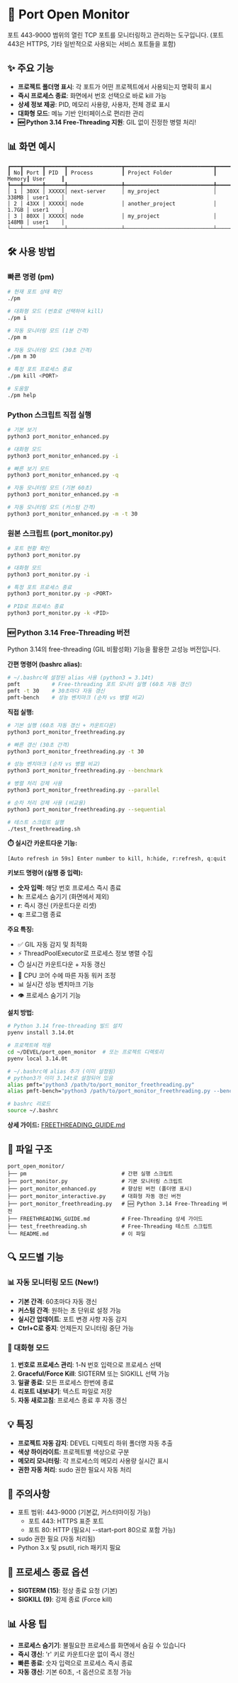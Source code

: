 # 🚀 Port Open Monitor

포트 443-9000 범위의 열린 TCP 포트를 모니터링하고 관리하는 도구입니다.
(포트 443은 HTTPS, 기타 일반적으로 사용되는 서비스 포트들을 포함)

## ✨ 주요 기능

- **프로젝트 폴더명 표시**: 각 포트가 어떤 프로젝트에서 사용되는지 명확히 표시
- **즉시 프로세스 종료**: 화면에서 번호 선택으로 바로 kill 가능
- **상세 정보 제공**: PID, 메모리 사용량, 사용자, 전체 경로 표시
- **대화형 모드**: 메뉴 기반 인터페이스로 편리한 관리
- **🆕 Python 3.14 Free-Threading 지원**: GIL 없이 진정한 병렬 처리!

## 📊 화면 예시

```
┏━━━┳━━━━━━┳━━━━━━┳━━━━━━━━━━━━━━━━━┳━━━━━━━━━━━━━━━━━━━━━━━━━━━━┳━━━━━━━┳━━━━━━━━━━┓
┃ No┃ Port ┃ PID  ┃ Process         ┃ Project Folder             ┃ Memory┃ User     ┃
┡━━━╇━━━━━━╇━━━━━━╇━━━━━━━━━━━━━━━━━╇━━━━━━━━━━━━━━━━━━━━━━━━━━━━╇━━━━━━━╇━━━━━━━━━━┩
│ 1 │ 30XX │ XXXXX│ next-server     │ my_project                 │ 338MB │ user1    │
│ 2 │ 43XX │ XXXXX│ node            │ another_project            │ 1.7GB │ user1    │
│ 3 │ 80XX │ XXXXX│ node            │ my_project                 │ 148MB │ user1    │
└───┴──────┴──────┴─────────────────┴────────────────────────────┴───────┴──────────┘
```

## 🛠️ 사용 방법

### 빠른 명령 (pm)

```bash
# 현재 포트 상태 확인
./pm

# 대화형 모드 (번호로 선택하여 kill)
./pm i

# 자동 모니터링 모드 (1분 간격)
./pm m

# 자동 모니터링 모드 (30초 간격)
./pm m 30

# 특정 포트 프로세스 종료
./pm kill <PORT>

# 도움말
./pm help
```

### Python 스크립트 직접 실행

```bash
# 기본 보기
python3 port_monitor_enhanced.py

# 대화형 모드
python3 port_monitor_enhanced.py -i

# 빠른 보기 모드
python3 port_monitor_enhanced.py -q

# 자동 모니터링 모드 (기본 60초)
python3 port_monitor_enhanced.py -m

# 자동 모니터링 모드 (커스텀 간격)
python3 port_monitor_enhanced.py -m -t 30
```

### 원본 스크립트 (port_monitor.py)

```bash
# 포트 현황 확인
python3 port_monitor.py

# 대화형 모드
python3 port_monitor.py -i

# 특정 포트 프로세스 종료
python3 port_monitor.py -p <PORT>

# PID로 프로세스 종료
python3 port_monitor.py -k <PID>
```

### 🆕 Python 3.14 Free-Threading 버전

Python 3.14의 free-threading (GIL 비활성화) 기능을 활용한 고성능 버전입니다.

**간편 명령어 (bashrc alias):**
```bash
# ~/.bashrc에 설정된 alias 사용 (python3 = 3.14t)
pmft          # Free-threading 포트 모니터 실행 (60초 자동 갱신)
pmft -t 30    # 30초마다 자동 갱신
pmft-bench    # 성능 벤치마크 (순차 vs 병렬 비교)
```

**직접 실행:**
```bash
# 기본 실행 (60초 자동 갱신 + 카운트다운)
python3 port_monitor_freethreading.py

# 빠른 갱신 (30초 간격)
python3 port_monitor_freethreading.py -t 30

# 성능 벤치마크 (순차 vs 병렬 비교)
python3 port_monitor_freethreading.py --benchmark

# 병렬 처리 강제 사용
python3 port_monitor_freethreading.py --parallel

# 순차 처리 강제 사용 (비교용)
python3 port_monitor_freethreading.py --sequential

# 테스트 스크립트 실행
./test_freethreading.sh
```

**⏱️ 실시간 카운트다운 기능:**
```
[Auto refresh in 59s] Enter number to kill, h:hide, r:refresh, q:quit
```

**키보드 명령어 (실행 중 입력):**
- **숫자 입력**: 해당 번호 프로세스 즉시 종료
- **h**: 프로세스 숨기기 (화면에서 제외)
- **r**: 즉시 갱신 (카운트다운 리셋)
- **q**: 프로그램 종료

**주요 특징:**
- ✅ GIL 자동 감지 및 최적화
- ⚡ ThreadPoolExecutor로 프로세스 정보 병렬 수집
- ⏱️ 실시간 카운트다운 + 자동 갱신
- 🎯 CPU 코어 수에 따른 자동 워커 조정
- 📊 실시간 성능 벤치마크 기능
- 👁️ 프로세스 숨기기 기능

**설치 방법:**
```bash
# Python 3.14 free-threading 빌드 설치
pyenv install 3.14.0t

# 프로젝트에 적용
cd ~/DEVEL/port_open_monitor  # 또는 프로젝트 디렉토리
pyenv local 3.14.0t

# ~/.bashrc에 alias 추가 (이미 설정됨)
# python3가 이미 3.14t로 설정되어 있음
alias pmft="python3 /path/to/port_monitor_freethreading.py"
alias pmft-bench="python3 /path/to/port_monitor_freethreading.py --benchmark"

# bashrc 리로드
source ~/.bashrc
```

**상세 가이드:** [FREETHREADING_GUIDE.md](./FREETHREADING_GUIDE.md)

## 📁 파일 구조

```
port_open_monitor/
├── pm                              # 간편 실행 스크립트
├── port_monitor.py                 # 기본 모니터링 스크립트
├── port_monitor_enhanced.py        # 향상된 버전 (폴더명 표시)
├── port_monitor_interactive.py     # 대화형 자동 갱신 버전
├── port_monitor_freethreading.py   # 🆕 Python 3.14 Free-Threading 버전
├── FREETHREADING_GUIDE.md          # Free-Threading 상세 가이드
├── test_freethreading.sh           # Free-Threading 테스트 스크립트
└── README.md                       # 이 파일
```

## 🔍 모드별 기능

### 📊 자동 모니터링 모드 (New!)
- **기본 간격**: 60초마다 자동 갱신
- **커스텀 간격**: 원하는 초 단위로 설정 가능
- **실시간 업데이트**: 포트 변경 사항 자동 감지
- **Ctrl+C로 중지**: 언제든지 모니터링 중단 가능

### 🎯 대화형 모드
1. **번호로 프로세스 관리**: 1-N 번호 입력으로 프로세스 선택
2. **Graceful/Force Kill**: SIGTERM 또는 SIGKILL 선택 가능
3. **일괄 종료**: 모든 프로세스 한번에 종료
4. **리포트 내보내기**: 텍스트 파일로 저장
5. **자동 새로고침**: 프로세스 종료 후 자동 갱신

## 💡 특징

- **프로젝트 자동 감지**: DEVEL 디렉토리 하위 폴더명 자동 추출
- **색상 하이라이트**: 프로젝트별 색상으로 구분
- **메모리 모니터링**: 각 프로세스의 메모리 사용량 실시간 표시
- **권한 자동 처리**: sudo 권한 필요시 자동 처리

## 📝 주의사항

- 포트 범위: 443-9000 (기본값, 커스터마이징 가능)
  - 포트 443: HTTPS 표준 포트
  - 포트 80: HTTP (필요시 --start-port 80으로 포함 가능)
- sudo 권한 필요 (자동 처리됨)
- Python 3.x 및 psutil, rich 패키지 필요

## 🚨 프로세스 종료 옵션

- **SIGTERM (15)**: 정상 종료 요청 (기본)
- **SIGKILL (9)**: 강제 종료 (Force kill)

## 📊 사용 팁

- **프로세스 숨기기**: 불필요한 프로세스를 화면에서 숨길 수 있습니다
- **즉시 갱신**: 'r' 키로 카운트다운 없이 즉시 갱신
- **빠른 종료**: 숫자 입력으로 프로세스 즉시 종료
- **자동 갱신**: 기본 60초, -t 옵션으로 조정 가능